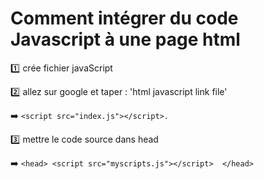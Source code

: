 # Comment intégrer du code Javascript à une page html 

:one: crée fichier javaScript <br>

:two:  allez sur google et taper : 'html javascript link file'

:arrow_right: `<script src="index.js"></script>.` <br>

:three: mettre le code source dans head <br>

:arrow_right: ```<head>
                    <script src="myscripts.js"></script> 
                 </head> ```
 
